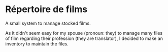 # Répertoire de films
A small system to manage stocked films.

As it didn't seem easy for my spouse (pronoun: they) to manage many files of film regarding their profession (they are translator), I decided to make an inventory to maintain the files.
